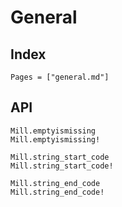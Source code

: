 # General

## Index
```@index
Pages = ["general.md"]
```

## API
```@docs
Mill.emptyismissing
Mill.emptyismissing!

Mill.string_start_code
Mill.string_start_code!

Mill.string_end_code
Mill.string_end_code!
```

